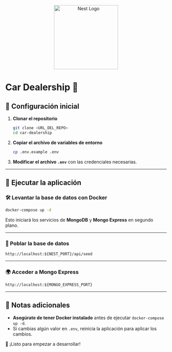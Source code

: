 <p align="center">
  <a href="http://nestjs.com/" target="blank"><img src="https://nestjs.com/img/logo-small.svg" width="200" alt="Nest Logo" /></a>
</p>

# Car Dealership 🚗

## 📌 Configuración inicial

1. **Clonar el repositorio**  
   ```sh
   git clone <URL_DEL_REPO>
   cd car-dealership
   ```

2. **Copiar el archivo de variables de entorno**  
   ```sh
   cp .env.example .env
   ```

3. **Modificar el archivo `.env`** con las credenciales necesarias.

---

## 🚀 Ejecutar la aplicación

### 🛠️ Levantar la base de datos con Docker  
```sh
docker-compose up -d
```

Esto iniciará los servicios de **MongoDB** y **Mongo Express** en segundo plano.

---

### 🔄 Poblar la base de datos  
```
http://localhost:${NEST_PORT}/api/seed
```

---

### 🌍 Acceder a Mongo Express  
```
http://localhost:${MONGO_EXPRESS_PORT}
```

---

## 📜 Notas adicionales  
- **Asegúrate de tener Docker instalado** antes de ejecutar `docker-compose up -d`.  
- Si cambias algún valor en `.env`, reinicia la aplicación para aplicar los cambios.  

🚀 ¡Listo para empezar a desarrollar!


